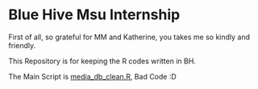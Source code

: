 # Blue Hive Msu Internship

First of all, so grateful for MM and Katherine, you takes me so kindly and friendly.

This Repository is for keeping the R codes written in BH.

The Main Script is [media_db_clean.R](https://github.com/lroolle/MsuInternship/blob/master/media_db_cln.R), Bad Code :D

